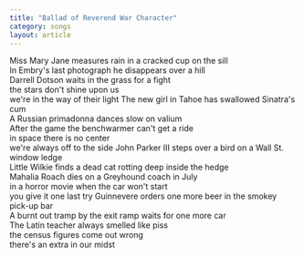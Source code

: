 ```yaml
---
title: "Ballad of Reverend War Character"
category: songs
layout: article
---
```


Miss Mary Jane measures rain in a cracked cup on the sill  
In Embry's last photograph he disappears over a hill  
Darrell Dotson waits in the grass for a fight  
the stars don't shine upon us  
we're in the way of their light The new girl in Tahoe has swallowed Sinatra's cum  
A Russian primadonna dances slow on valium  
After the game the benchwarmer can't get a ride  
in space there is no center  
we're always off to the side John Parker III steps over a bird on a Wall St. window ledge  
Little Wilkie finds a dead cat rotting deep inside the hedge  
Mahalia Roach dies on a Greyhound coach in July  
in a horror movie when the car won't start  
you give it one last try Guinnevere orders one more beer in the smokey pick-up bar  
A burnt out tramp by the exit ramp waits for one more car  
The Latin teacher always smelled like piss  
the census figures come out wrong  
there's an extra in our midst
